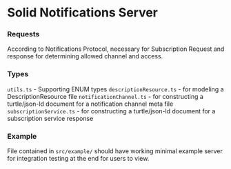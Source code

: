 # Solid Notifications Server #


### Requests ### 
According to Notifications Protocol, necessary for Subscription Request and response for determining allowed channel and access.

### Types ###
```utils.ts``` - Supporting ENUM types
```descriptionResource.ts``` - for modeling a DescriptionResource file
```notificationChannel.ts``` - for constructing a turtle/json-ld document for a notification channel meta file
```subscriptionService.ts``` - for constructing a turtle/json-ld document for a subscription service response

### Example ###
File contained in ```src/example/``` should have working minimal example server for integration testing at the end for users to view.